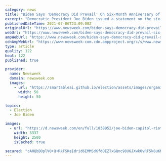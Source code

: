 ```yaml
---
category: news
title: "Biden Says 'Democracy Did Prevail' On Six-Month Anniversary of Capitol Riots"
excerpt: "Democratic President Joe Biden issued a statement on the six-month anniversary of the January 6 Capitol riots. In the statement he said that \"democracy did prevail.\" \"While it shocked and saddened the nation and the world,"
publishedDateTime: 2021-07-06T23:09:00Z
originalUrl: "https://www.newsweek.com/biden-says-democracy-did-prevail-six-month-anniversary-capitol-riots-1607364"
webUrl: "https://www.newsweek.com/biden-says-democracy-did-prevail-six-month-anniversary-capitol-riots-1607364"
ampWebUrl: "https://www.newsweek.com/biden-says-democracy-did-prevail-six-month-anniversary-capitol-riots-1607364?amp=1"
cdnAmpWebUrl: "https://www-newsweek-com.cdn.ampproject.org/c/s/www.newsweek.com/biden-says-democracy-did-prevail-six-month-anniversary-capitol-riots-1607364?amp=1"
type: article
quality: 122
heat: 122
published: true

provider:
  name: Newsweek
  domain: newsweek.com
  images:
    - url: "https://smartableai.github.io/election/assets/images/organizations/newsweek.com-50x50.jpg"
      width: 50
      height: 50

topics:
  - Election
  - Joe Biden

images:
  - url: "https://d.newsweek.com/en/full/1838952/joe-biden-capitol-riots-statement-democracy-prevailed.jpg"
    width: 3337
    height: 2500
    isCached: true

secured: "cAHQbBOplV0+Q+RkFSKeIdrid6EMMSdKfdOEZTxGQnc98U6JXwkOvRF5k6uKMb+4b65dwKB0Pywf2sV/5yafek+I0R8pt5JIcUFRNJx1w6YQkQe54d9y9tOaO/hH3/SaQHf16VR3TdijSlLykldBzzhM+C+lMPOI2sUN9qV8nvgRzVzDO7p5AH5O25RtmJdzbVeHArD4yMbsK12ATF59q2aibQkzUFymTrwtH/B9QT0RWKa1JQ4RAwjhi5I7Uz3kLcsjBqIQW5c8Y8dVf4cYFFISnKRLa9ALKLf9kFGiLflwZAdvt/RJ8+nob7XOotNM2h3oFZFWpg4F0+iMGJFsE51F213pyINGrYoc8R2eegQ=;xcuDRxNTa20bsxZnYpjqgg=="
---
```


